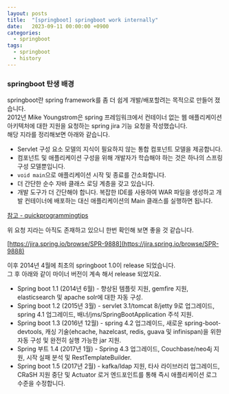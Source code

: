 ```yaml
---
layout: posts 
title:  "[springboot] springboot work internally"
date:   2023-09-11 00:00:00 +0900 
categories: 
  - springboot
tags:
  - springboot
  - history
---
```

### springboot 탄생 배경
springboot란 spring framework를 좀 더 쉽게 개발/배포할려는 목적으로 만들어 졌습니다.  
2012년 Mike Youngstrom은 spring 프레임워크에서 컨테이너 없는 웹 애플리케이션 아키텍처에 대한 지원을 요청하는 spring jira 기능 요청을 작성했습니다.  
해당 지라를 정리해보면 아래와 같습니다.
* Servlet 구성 요소 모델의 지식이 필요하지 않는 통합 컴포넌트 모델을 제공합니다.
* 컴포넌트 및 애플리케이션 구성을 위해 개발자가 학습해야 하는 것은 하나의 스프링 구성 모델뿐입니다.
* `void main`으로 애플리케이션 시작 및 종료를 간소화합니다.
* 더 간단한 순수 자바 클래스 로딩 계층을 갖고 있습니다.
* 개발 도구가 더 간단해야 합니다. 복잡한 IDE를 사용하여 WAR 파일을 생성하고 개발 컨테이너에 배포하는 대신 애플리케이션의 Main 클래스를 실행하면 됩니다.

[참고 - quickprogrammingtips](https://www.quickprogrammingtips.com/spring-boot/history-of-spring-framework-and-spring-boot.html)

위 요청 지라는 아직도 존재하고 있으니 한번 확인해 보면 좋을 것 같습니다.  

[https://jira.spring.io/browse/SPR-9888](https://jira.spring.io/browse/SPR-9888)

이후 2014년 4월에 최초의 springboot 1.0이 release 되었습니다.  
그 후 아래와 같이 마이너 버전이 계속 해서 release 되었지요.  
* Spring boot 1.1 (2014년 6월) - 향상된 템플릿 지원, gemfire 지원, elasticsearch 및 apache solr에 대한 자동 구성.
* Spring boot 1.2 (2015년 3월) - servlet 3.1/tomcat 8/jetty 9로 업그레이드, spring 4.1 업그레이드, 배너/jms/SpringBootApplication 주석 지원.
* Spring boot 1.3 (2016년 12월) - spring 4.2 업그레이드, 새로운 spring-boot-devtools, 캐싱 기술(ehcache, hazelcast, redis, guava 및 infinispan)을 위한 자동 구성 및 완전히 실행 가능한 jar 지원.
* Spring 부트 1.4 (2017년 1월) - Spring 4.3 업그레이드, Couchbase/neo4j 지원, 시작 실패 분석 및 RestTemplateBuilder.
* Spring boot 1.5 (2017년 2월) - kafka/ldap 지원, 타사 라이브러리 업그레이드, CRaSH 지원 중단 및 Actuator 로거 엔드포인트를 통해 즉시 애플리케이션 로그 수준을 수정합니다.
